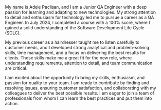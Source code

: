 My name is Adele Paclisan, and I am a Junior QA Engineer with a deep passion for learning and adapting to new technologies. My strong attention to detail and enthusiasm for technology led me to pursue a career as a QA Engineer. In July 2024, I completed a course with a 100% score, where I gained a solid understanding of the Software Development Life Cycle (SDLC).

My previous career as a hairdresser taught me to listen carefully to customer needs, and I developed strong analytical and problem-solving skills, time management, and a focus on delivering the best results for clients. These skills make me a great fit for the new role, where understanding requirements, attention to detail, and team communication are critical.

I am excited about the opportunity to bring my skills, enthusiasm, and passion for quality to your team. I am ready to contribute by finding and resolving issues, ensuring customer satisfaction, and collaborating with my colleagues to deliver the best possible results. I am eager to join a team of professionals from whom I can learn the best practices and put them into action.
